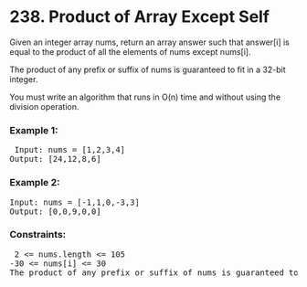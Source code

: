 # 238. Product of Array Except Self

Given an integer array nums, return an array answer such that answer[i] is equal to the product of all the elements of nums except nums[i].

The product of any prefix or suffix of nums is guaranteed to fit in a 32-bit integer.

You must write an algorithm that runs in O(n) time and without using the division operation.

 

### Example 1:

<pre> Input: nums = [1,2,3,4]
Output: [24,12,8,6]</pre>

### Example 2:

<pre>Input: nums = [-1,1,0,-3,3]
Output: [0,0,9,0,0]</pre>
 

### Constraints:

<pre> 2 <= nums.length <= 105
-30 <= nums[i] <= 30
The product of any prefix or suffix of nums is guaranteed to fit in a 32-bit integer.</pre>
